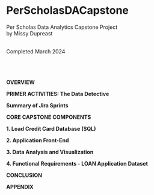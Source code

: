 # PerScholasDACapstone
Per Scholas Data Analytics Capstone Project <br>
by Missy Dupreast

<br>
Completed March 2024
<br>
<br>
<br>
<br>

**OVERVIEW**<br>

**PRIMER ACTIVITIES: The Data Detective**<br>

**Summary of Jira Sprints**<br>

**CORE CAPSTONE COMPONENTS**<br>

**1. Load Credit Card Database (SQL)**<br>

**2. Application Front-End**<br>

**3. Data Analysis and Visualization**<br>

**4. Functional Requirements - LOAN Application Dataset**<br>

**CONCLUSION**<br>

**APPENDIX**<br>

